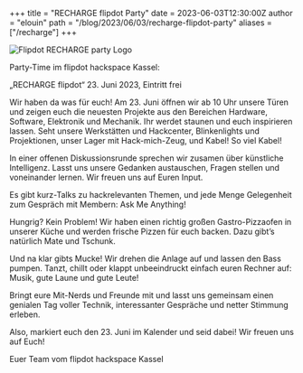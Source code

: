 +++
title = "RECHARGE flipdot Party"
date = 2023-06-03T12:30:00Z
author = "elouin"
path = "/blog/2023/06/03/recharge-flipdot-party"
aliases = ["/recharge"]
+++

![Flipdot RECHARGE party Logo](/media/2023-06-03-recharge-flipdot-party.gif)

Party-Time im flipdot hackspace Kassel:

„RECHARGE flipdot“ 23. Juni 2023, Eintritt frei

Wir haben da was für euch! Am 23. Juni öffnen wir ab 10 Uhr unsere Türen und zeigen euch die neuesten Projekte aus den Bereichen Hardware, Software, Elektronik und Mechanik. Ihr werdet staunen und euch inspirieren lassen. Seht unsere Werkstätten und Hackcenter, Blinkenlights und Projektionen, unser Lager mit Hack-mich-Zeug, und Kabel! So viel Kabel!

In einer offenen Diskussionsrunde sprechen wir zusamen über künstliche Intelligenz. Lasst uns unsere Gedanken austauschen, Fragen stellen und voneinander lernen. Wir freuen uns auf Euren Input.

Es gibt kurz-Talks zu hackrelevanten Themen, und jede Menge Gelegenheit zum Gespräch mit Membern: Ask Me Anything!

Hungrig? Kein Problem! Wir haben einen richtig großen Gastro-Pizzaofen in unserer Küche und werden frische Pizzen für euch backen. Dazu gibt’s natürlich Mate und Tschunk.

Und na klar gibts Mucke! Wir drehen die Anlage auf und lassen den Bass pumpen. Tanzt, chillt oder klappt unbeeindruckt einfach euren Rechner auf: Musik, gute Laune und gute Leute!

Bringt eure Mit-Nerds und Freunde mit und lasst uns gemeinsam einen genialen Tag voller Technik, interessanter Gespräche und netter Stimmung erleben.

Also, markiert euch den 23. Juni im Kalender und seid dabei! Wir freuen uns auf Euch!

Euer Team vom flipdot hackspace Kassel